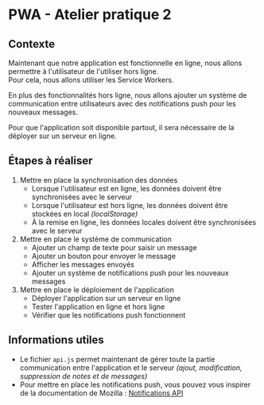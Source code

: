 # PWA - Atelier pratique 2

## Contexte

Maintenant que notre application est fonctionnelle en ligne, nous allons permettre à l'utilisateur de l'utiliser hors ligne.  
Pour cela, nous allons utiliser les Service Workers.

En plus des fonctionnalités hors ligne, nous allons ajouter un système de communication entre utilisateurs avec des notifications push pour les nouveaux messages.

Pour que l'application soit disponible partout, il sera nécessaire de la déployer sur un serveur en ligne.

## Étapes à réaliser

1. Mettre en place la synchronisation des données
   - Lorsque l'utilisateur est en ligne, les données doivent être synchronisées avec le serveur
   - Lorsque l'utilisateur est hors ligne, les données doivent être stockées en local _(localStorage)_
   - À la remise en ligne, les données locales doivent être synchronisées avec le serveur
2. Mettre en place le système de communication
   - Ajouter un champ de texte pour saisir un message
   - Ajouter un bouton pour envoyer le message
   - Afficher les messages envoyés
   - Ajouter un système de notifications push pour les nouveaux messages
3. Mettre en place le déploiement de l'application
   - Déployer l'application sur un serveur en ligne
   - Tester l'application en ligne et hors ligne
   - Vérifier que les notifications push fonctionnent

## Informations utiles

- Le fichier `api.js` permet maintenant de gérer toute la partie communication entre l'application et le serveur _(ajout, modification, suppression de notes et de messages)_
- Pour mettre en place les notifications push, vous pouvez vous inspirer de la documentation de Mozilla : [Notifications API](https://developer.mozilla.org/fr/docs/Web/API/Notifications_API)
